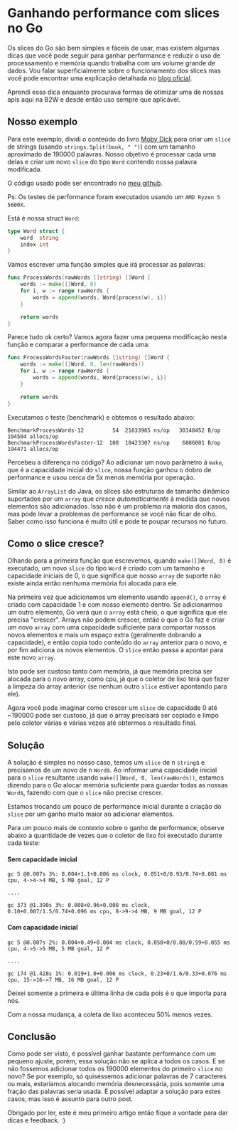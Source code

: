 # Ganhando performance com slices no Go

Os slices do Go são bem simples e fáceis de usar, mas existem algumas dicas que você pode seguir para ganhar performance e reduzir o uso de processamento e memória quando trabalha com um volume grande de dados. Vou falar superficialmente sobre o funcionamento dos slices mas você pode encontrar uma explicação detalhada no [blog oficial](https://blog.golang.org/slices-intro).

Aprendi essa dica enquanto procurava formas de otimizar uma de nossas apis aqui na B2W e desde então uso sempre que aplicável.

## Nosso exemplo

Para este exemplo, dividi o conteúdo do livro [Moby Dick](https://github.com/GITenberg/Moby-Dick--Or-The-Whale_2701) para criar um `slice` de strings (usando `strings.Split(book, " ")`) com um tamanho aproximado de 190000 palavras. Nosso objetivo é processar cada uma delas e criar um novo `slice` do tipo `Word` contendo nossa palavra modificada.

O código usado pode ser encontrado no [meu github](https://github.com/dubonzi/slice_performance).

Ps: Os testes de performance foram executados usando um `AMD Ryzen 5 5600X`.

Está é nossa struct `Word`:

```go
type Word struct {
	word  string
	index int
}
```

Vamos escrever uma função simples que irá processar as palavras:

```go
func ProcessWords(rawWords []string) []Word {
	words := make([]Word, 0)
	for i, w := range rawWords {
		words = append(words, Word{process(w), i})
	}

	return words
}
```
Parece tudo ok certo? Vamos agora fazer uma pequena modificação nesta função e comparar a performance de cada uma:

```go
func ProcessWordsFaster(rawWords []string) []Word {
	words := make([]Word, 0, len(rawWords))
	for i, w := range rawWords {
		words = append(words, Word{process(w), i})
	}

	return words
}
```

Executamos o teste (benchmark) e obtemos o resultado abaixo:

```shell
BenchmarkProcessWords-12         54  21833985 ns/op   30148452 B/op  194504 allocs/op
BenchmarkProcessWordsFaster-12  100  10423307 ns/op    6086001 B/op  194471 allocs/op
```

Percebeu a diferença no código? Ao adicionar um novo parâmetro à `make`, que é a capacidade inicial do `slice`, nossa função ganhou o dobro de performance e usou cerca de 5x menos memória por operação.

Similar ao `ArrayList` do Java, os slices são estruturas de tamanho dinâmico suportados por um `array` que *cresce automaticamente* à medida que novos elementos são adicionados. Isso não é um problema na maioria dos casos, mas pode levar a problemas de performance se você não ficar de olho. Saber como isso funciona é muito útil e pode te poupar recursos no futuro.

## Como o slice cresce?

Olhando para a primeira função que escrevemos, quando `make([]Word, 0)` é executado, um novo `slice` do tipo `Word` é criado com um tamanho e capacidade iniciais de 0, o que significa que nosso `array` de suporte não existe ainda então nenhuma memória foi alocada para ele.

Na primeira vez que adicionamos um elemento usando `append()`, o `array` é criado com capacidade 1 e com nosso elemento dentro. Se adicionarmos um outro elemento, Go verá que o `array` está cheio, o que significa que ele precisa "crescer". Arrays não podem crescer, então o que o Go faz é criar um novo `array` com uma capacidade suficiente para comportar nossos novos elementos e mais um espaço extra (geralmente dobrando a capacidade), e então copia todo conteúdo do `array` anterior para o novo, e por fim adiciona os novos elementos. O `slice` então passa a apontar para este novo `array`.

Isto pode ser custoso tanto com memória, já que memória precisa ser alocada para o novo array, como cpu, já que o coletor de lixo terá que fazer a limpeza do array anterior (se nenhum outro `slice` estiver apontando para ele).

Agora você pode imaginar como crescer um `slice` de capacidade 0 até ~190000 pode ser custoso, já que o array precisará ser copiado e limpo pelo coletor várias e várias vezes até obtermos o resultado final.

## Solução

A solução é simples no nosso caso, temos um `slice` de n `string`s e precisamos de um novo de n `Word`s. Ao informar uma capacidade inicial para o `slice` resultante usando `make([]Word, 0, len(rawWords))`, estamos dizendo para o Go alocar memória suficiente para guardar todas as nossas `Word`s, fazendo com que o `slice` não precise crescer.

Estamos trocando um pouco de performance inicial durante a criação do `slice` por um ganho muito maior ao adicionar elementos.

Para um pouco mais de contexto sobre o ganho de performance, observe abaixo a quantidade de vezes que o coletor de lixo foi executado durante cada teste:

#### Sem capacidade inicial

```
gc 5 @0.007s 3%: 0.004+1.1+0.006 ms clock, 0.051+0/0.93/0.74+0.081 ms cpu, 4->4->4 MB, 5 MB goal, 12 P

....

gc 373 @1.390s 3%: 0.008+0.96+0.008 ms clock, 0.10+0.007/1.5/0.74+0.096 ms cpu, 8->9->4 MB, 9 MB goal, 12 P

```

#### Com capacidade inicial

```
gc 5 @0.007s 2%: 0.004+0.49+0.004 ms clock, 0.058+0/0.88/0.59+0.055 ms cpu, 4->5->5 MB, 5 MB goal, 12 P

....

gc 174 @1.428s 1%: 0.019+1.0+0.006 ms clock, 0.23+0/1.6/0.33+0.076 ms cpu, 15->16->7 MB, 16 MB goal, 12 P

```

Deixei somente a primeira e última linha de cada pois é o que importa para nós.

Com a nossa mudança, a coleta de lixo aconteceu 50% menos vezes.

## Conclusão

Como pode ser visto, é possível ganhar bastante performance com um pequeno ajuste, porém, essa solução não se aplica a todos os casos. E se não fossemos adicionar todos os 190000 elementos do primeiro `slice` no novo? Se por exemplo, só quiséssemos adicionar palavras de 7 caracteres ou mais, estaríamos alocando memória desnecessária, pois somente uma fração das palavras seria usada. É possível adaptar a solução para estes casos, mas isso é assunto para outro post.

Obrigado por ler, este é meu primeiro artigo então fique a vontade para dar dicas e feedback. :)

